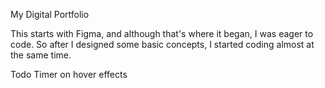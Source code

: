 My Digital Portfolio

This starts with Figma, and although that's where it began, I was eager to code. So after I designed some basic concepts, I started coding almost at the same time.


Todo
Timer on hover effects
